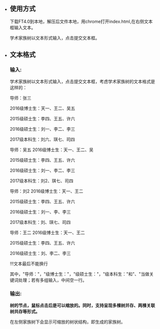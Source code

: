 - ## 使用方式

  下载FT4.0到本地，解压后文件本地，用chrome打开index.html,在右侧文本框输入文本。

  学术家族树以文本形式输入，点击提交文本框。

- ## 文本格式

  ### 输入:

  学术家族树以文本形式输入，点击提交文本框，考虑学术家族树的文本格式是这样的：

  导师：张三

  2016级博士生：天一、王二、吴五

  2015级硕士生：李四、王五、许六

  2016级硕士生：刘一、李二、李三

  2017级本科生：刘六、琪七、司四

   导师：吴五
  2016级博士生：天一、王二、吴

  2015级硕士生：李四、王五、许六

  2016级硕士生：刘一、李二、李三

  2017级本科生：刘2、琪七、司四

  导师：刘2
  2016级博士生：天一、王二

  2015级硕士生：李四、王五、许六

  2016级硕士生：刘一、李、李三

  2017级本科生：刘、琪七、司四

  导师：王二
  2016级博士生：天一、王二

  2015级硕士生：李四、王五、许六

  2016级硕士生：刘、李二、李三

  !!!文本最后不能换行

  其中，"导师："，"级博士生："，"级硕士生："，"级本科生："和"、"当做关键词处理；若有多组输入，中间空一行。

  ### 输出:

  **树的节点，鼠标点击后是可以缩放的。同时，支持呈现多棵树并存、两棵关联树共存等形式。**

  在左侧家族树下会显示可缩放的树状结构，即生成的家族树。
